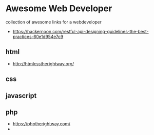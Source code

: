 # Awesome Web Developer
collection of awesome links for a  webdeveloper

* https://hackernoon.com/restful-api-designing-guidelines-the-best-practices-60e1d954e7c9

## html

* http://htmlcsstherightway.org/

## css

## javascript

## php

* https://phptherightway.com/
* 
